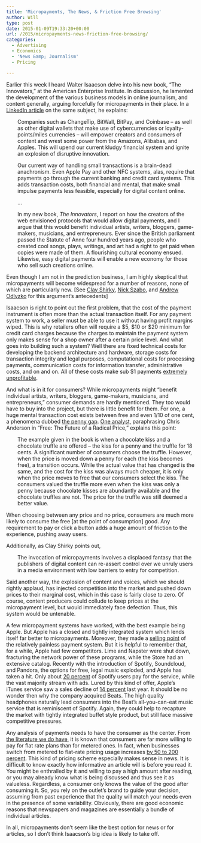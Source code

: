 ```yaml
---
title: 'Micropayments, The News, & Friction Free Browsing'
author: Will
type: post
date: 2015-01-09T19:33:20+00:00
url: /2015/micropayments-news-friction-free-browsing/
categories:
  - Advertising
  - Economics
  - 'News &amp; Journalism'
  - Pricing

---
```

Earlier this week I heard Walter Isaacson delve into his new book, &#8220;The Innovators,&#8221; at the American Enterprise Institute. In discussion, he lamented the development of the various business models in online journalism, and content generally, arguing forcefully for micropayments in their place. In a [LinkedIn article][1] on the same subject, he explains:

<p style="padding-left: 30px;">
  Companies such as ChangeTip, BitWall, BitPay, and Coinbase – as well as other digital wallets that make use of cybercurrencies or loyalty-points/miles currencies – will empower creators and consumers of content and wrest some power from the Amazons, Alibabas, and Apples. This will upend our current kludgy financial system and ignite an explosion of disruptive innovation.
</p>

<p style="padding-left: 30px;">
  Our current way of handling small transactions is a brain-dead anachronism. Even Apple Pay and other NFC systems, alas, require that payments go through the current banking and credit card systems. This adds transaction costs, both financial and mental, that make small impulse payments less feasible, especially for digital content online.
</p>

<p style="padding-left: 30px;">
  &#8230;
</p>

<p style="padding-left: 30px;">
  In my new book, <em>The Innovators</em>, I report on how the creators of the web envisioned protocols that would allow digital payments, and I argue that this would benefit individual artists, writers, bloggers, game-makers, musicians, and entrepreneurs. Ever since the British parliament passed the Statute of Anne four hundred years ago, people who created cool songs, plays, writings, and art had a right to get paid when copies were made of them. A flourishing cultural economy ensued. Likewise, easy digital payments will enable a new economy for those who sell such creations online.
</p>

Even though I am not in the prediction business, I am highly skeptical that micropayments will become widespread for a number of reasons, none of which are particularly new. [See [Clay Shirky][2], [Nick Szabo][3], and [Andrew Odlyzko][4] for this argument&#8217;s antecedents]

Isaacson is right to point out the first problem, that the cost of the payment instrument is often more than the actual transaction itself. For any payment system to work, a seller must be able to use it without having profit margins wiped. This is why retailers often will require a $5, $10 or $20 minimum for credit card charges because the charges to maintain the payment system only makes sense for a shop owner after a certain price level. And what goes into building such a system? Well there are fixed technical costs for developing the backend architecture and hardware, storage costs for transaction integrity and legal purposes, computational costs for processing payments, communication costs for information transfer, administrative costs, and on and on. All of these costs make sub $1 payments [extremely unprofitable][5].

And what is in it for consumers? While micropayments might &#8220;benefit individual artists, writers, bloggers, game-makers, musicians, and entrepreneurs,&#8221; consumer demands are hardly mentioned. They too would have to buy into the project, but there is little benefit for them. For one, a huge mental transaction cost exists between free and even 1/10 of one cent, a phenomena dubbed [the penny gap][6]. [One analyst,][7] paraphrasing Chris Anderson in &#8220;Free: The Future of a Radical Price,&#8221; explains this point:

<p style="padding-left: 30px;">
  The example given in the book is when a chocolate kiss and a chocolate truffle are offered &#8211; the kiss for a penny and the truffle for 18 cents. A significant number of consumers choose the truffle. However, when the price is moved down a penny for each (the kiss becomes free), a transition occurs. While the actual value that has changed is the same, and the cost for the kiss was always much cheaper, it is only when the price moves to free that our consumers select the kiss. The consumers valued the truffle more even when the kiss was only a penny because chocolate kisses are abundantly available and the chocolate truffles are not. The price for the truffle was still deemed a better value.
</p>

When choosing between any price and no price, consumers are much more likely to consume the free [at the point of consumption] good. Any requirement to pay or click a button adds a huge amount of friction to the experience, pushing away users.

Additionally, as Clay Shirky points out,

<p style="padding-left: 30px;">
  The invocation of micropayments involves a displaced fantasy that the publishers of digital content can re-assert control over we unruly users in a media environment with low barriers to entry for competition.
</p>

Said another way, the explosion of content and voices, which we should rightly applaud, has injected competition into the market and pushed down prices to their marginal cost, which in this case is fairly close to zero. Of course, content producers could collude to keep prices at the micropayment level, but would immediately face defection. Thus, this system would be untenable.

A few micropayment systems have worked, with the best example being Apple. But Apple has a closed and tightly integrated system which lends itself far better to micropayments. Moreover, they made a [selling point][8] of the relatively painless payment system. But it is helpful to remember that, for a while, Apple had few competitors. Lime and Napster were shut down, fracturing the network power of these programs, while the Store had an extensive catalog. Recently with the introduction of Spotify, Soundcloud, and Pandora, the options for free, legal music exploded, and Apple has taken a hit. Only about [20 percent][9] of Spotify users pay for the service, while the vast majority stream with ads. Lured by this kind of offer, Apple&#8217;s iTunes service saw a sales decline of [14 percent][8] last year. It should be no wonder then why the company acquired Beats. The high quality headphones naturally lead consumers into the Beat&#8217;s all-you-can-eat music service that is reminiscent of Spotify. Again, they could help to recapture the market with tightly integrated buffet style product, but still face massive competitive pressures.

Any analysis of payments needs to have the consumer as the center. From [the literature we do have][4], it is known that consumers are far more willing to pay for flat rate plans than for metered ones. In fact, when businesses switch from metered to flat-rate pricing usage increases [by 50 to 200 percent][10]. This kind of pricing scheme especially makes sense in news. It is difficult to know exactly how informative an article will is before you read it. You might be enthralled by it and willing to pay a high amount after reading, or you may already know what is being discussed and thus see it as valueless. Regardless, a consumer only knows the value of the good after consuming it. So, you rely on the outlet&#8217;s brand to guide your decision, assuming from past experience that the quality will match your needs even in the presence of some variability. Obviously, there are good economic reasons that newspapers and magazines are essentially a bundle of individual articles.

In all, micropayments don&#8217;t seem like the best option for news or for articles, so I don&#8217;t think Isaacson&#8217;s big idea is likely to take off.

 [1]: https://www.linkedin.com/pulse/big-idea-2015-coming-disruption-walter
 [2]: http://www.shirky.com/weblog/2009/02/why-small-payments-wont-save-publishers/
 [3]: http://szabo.best.vwh.net/micropayments.html
 [4]: http://www.dtc.umn.edu/~odlyzko/doc/case.against.micropayments.pdf
 [5]: http://www.csulb.edu/journals/jecr/issues/20042/Paper3.pdf
 [6]: http://redeye.firstround.com/2007/03/the_first_penny.html
 [7]: http://open.salon.com/blog/leslienny/2009/09/22/the_psychology_of_free_the_penny_gap
 [8]: http://www.npr.org/blogs/therecord/2015/01/06/375173595/with-downloads-in-decline-can-itunes-adapt
 [9]: https://press.spotify.com/us/information/
 [10]: http://www.dtc.umn.edu/~odlyzko/doc/history.communications0.pdf